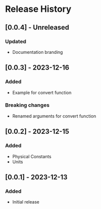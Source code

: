 # Release History

## [0.0.4] - Unreleased
### Updated
* Documentation branding

## [0.0.3] - 2023-12-16
### Added
* Example for convert function
### Breaking changes
* Renamed arguments for convert function

## [0.0.2] - 2023-12-15
### Added
* Physical Constants
* Units

## [0.0.1] - 2023-12-13
### Added
* Initial release
